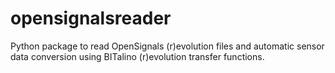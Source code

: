 # opensignalsreader
Python package to read OpenSignals (r)evolution files and automatic sensor data conversion using BITalino (r)evolution transfer functions.
